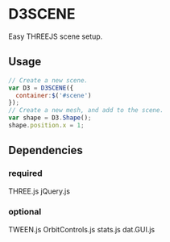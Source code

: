 # D3SCENE
Easy THREEJS scene setup.

## Usage

```javascript
// Create a new scene.
var D3 = D3SCENE({
  container:$('#scene')
});
// Create a new mesh, and add to the scene.
var shape = D3.Shape();
shape.position.x = 1;
```

## Dependencies

### required
THREE.js
jQuery.js
### optional
TWEEN.js
OrbitControls.js
stats.js
dat.GUI.js
